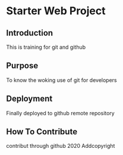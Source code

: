 # Starter Web Project

## Introduction

This is training for git and github

## Purpose

To know the woking use of git for developers

## Deployment

Finally deployed to github remote repository

## How To Contribute
contribut through github
2020 Addcopyright